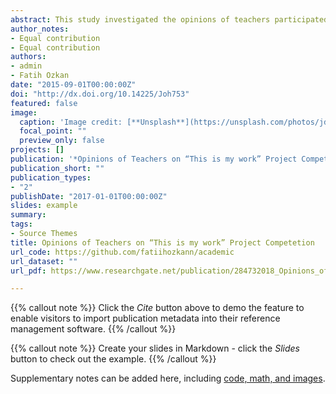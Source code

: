 ```yaml
---
abstract: This study investigated the opinions of teachers participated in ‘This Is My Work’ project competition on the   applicability of the competition, the difficulties they faced and its contributions to science education. In this      study, phenomenology which is one of the qualitative research methods was employed. Data was collected with four       science teachers in 2014-2015 academic year in Kayseri. Semi-structured interview was used as a data collection tool.   Interview form was formed and was controlled by three science education experts. Data analysis was conducted through   descriptive analysis. Based on findings, the participants encountered difficulties in respect to time, cost and place   during project preparation process. In conclusion, the project competition positively affected the students’           achievement. Nonetheless, the participants stated that project assessments should be fair, project preparation period   should last longer, and should reach the large masses. As a suggestion, it is believed that clearly notifying          students and teachers of project assessment project and selecting the assessment jury among stakeholders (teachers,    students, managers, parents, etc.) is important.
author_notes:
- Equal contribution
- Equal contribution
authors:
- admin
- Fatih Ozkan
date: "2015-09-01T00:00:00Z"
doi: "http://dx.doi.org/10.14225/Joh753"
featured: false
image:
  caption: 'Image credit: [**Unsplash**](https://unsplash.com/photos/jdD8gXaTZsc)'
  focal_point: ""
  preview_only: false
projects: []
publication: '*Opinions of Teachers on “This is my work” Project Competetion, Journal of History School (JOHS), 8*(23)'
publication_short: ""
publication_types:
- "2"
publishDate: "2017-01-01T00:00:00Z"
slides: example
summary:
tags:
- Source Themes
title: Opinions of Teachers on “This is my work” Project Competetion
url_code: https://github.com/fatiihozkann/academic
url_dataset: ""
url_pdf: https://www.researchgate.net/publication/284732018_Opinions_of_Teachers_on_This_Is_My_Work_Project_Competition

---
```


{{% callout note %}}
Click the *Cite* button above to demo the feature to enable visitors to import publication metadata into their reference management software.
{{% /callout %}}

{{% callout note %}}
Create your slides in Markdown - click the *Slides* button to check out the example.
{{% /callout %}}

Supplementary notes can be added here, including [code, math, and images](https://wowchemy.com/docs/writing-markdown-latex/).
